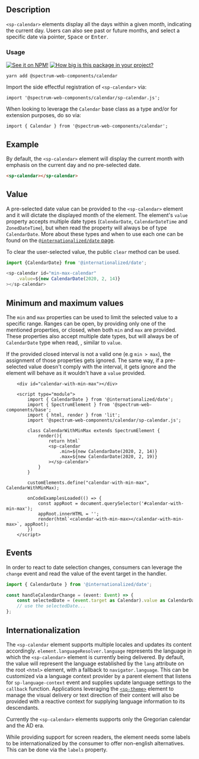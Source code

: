 ## Description

`<sp-calendar>` elements display all the days within a given month, indicating the current day. Users can also see past or future months, and select a specific date via pointer, <kbd>Space</kbd> or <kbd>Enter</kbd>.

### Usage

[![See it on NPM!](https://img.shields.io/npm/v/@spectrum-web-components/calendar?style=for-the-badge)](https://www.npmjs.com/package/@spectrum-web-components/calendar)
[![How big is this package in your project?](https://img.shields.io/bundlephobia/minzip/@spectrum-web-components/calendar?style=for-the-badge)](https://bundlephobia.com/result?p=@spectrum-web-components/calendar)

```
yarn add @spectrum-web-components/calendar
```

Import the side effectful registration of `<sp-calendar>` via:

```
import '@spectrum-web-components/calendar/sp-calendar.js';
```

When looking to leverage the `Calendar` base class as a type and/or for extension purposes, do so via:

```
import { Calendar } from '@spectrum-web-components/calendar';
```

## Example

By default, the `<sp-calendar>` element will display the current month with emphasis on the current day and no pre-selected date.

```html
<sp-calendar></sp-calendar>
```

## Value

A pre-selected date value can be provided to the `<sp-calendar>` element and it will dictate the displayed month of the element.
The element's `value` property accepts multiple date types (`CalendarDate`, `CalendarDateTime` and `ZonedDateTime`), but when read the property will always be of type `CalendarDate`.
More about these types and when to use each one can be found on the [`@internationalized/date` page](https://react-spectrum.adobe.com/internationalized/date/index.html).

To clear the user-selected value, the public `clear` method can be used.

```ts
import {CalendarDate} from '@internationalized/date';

<sp-calendar id="min-max-calendar"
    .value=${new CalendarDate(2020, 2, 14)}
></sp-calendar>
```

## Minimum and maximum values

The `min` and `max` properties can be used to limit the selected value to a specific range. Ranges can be open, by providing only one of the mentioned properties, or closed, when both `min` and `max` are provided. These properties also accept multiple date types, but will always be of `CalendarDate` type when read, , similar to `value`.

If the provided closed interval is not a valid one (e.g `min > max`), the assignment of those properties gets ignored. The same way, if a pre-selected value doesn't comply with the interval, it gets ignore and the element will behave as it wouldn't have a `value` provided.

```html-live
    <div id="calendar-with-min-max"></div>

    <script type="module">
        import { CalendarDate } from '@internationalized/date';
        import { SpectrumElement } from '@spectrum-web-components/base';
        import { html, render } from 'lit';
        import '@spectrum-web-components/calendar/sp-calendar.js';

        class CalendarWithMinMax extends SpectrumElement {
            render(){
                return html`
                <sp-calendar
                    .min=${new CalendarDate(2020, 2, 14)}
                    .max=${new CalendarDate(2020, 2, 19)}
                ></sp-calendar>`
            }
        }

        customElements.define("calendar-with-min-max", CalendarWithMinMax);

        onCodeExamplesLoaded(() => {
            const appRoot = document.querySelector('#calendar-with-min-max');
            appRoot.innerHTML = '';
            render(html`<calendar-with-min-max></calendar-with-min-max>`, appRoot);
        })
    </script>
```

<script type="module">
    window.onCodeExamplesLoaded = (callback) => {
        customElements.whenDefined('code-example').then(() => {
            Promise.all([...document.querySelectorAll('code-example')].map(example => example.updateComplete)).then(callback);
        });
    }
</script>

<script type="module">
    import { CalendarDate } from '@internationalized/date';
    import { SpectrumElement } from '@spectrum-web-components/base';
    import { html, render } from 'lit';
    import '@spectrum-web-components/calendar/sp-calendar.js';

    class CalendarWithMinMax extends SpectrumElement {
        render(){
            return html`
            <sp-calendar
                .min=${new CalendarDate(2020, 2, 14)}
                .max=${new CalendarDate(2020, 2, 19)}
            ></sp-calendar>`
        }
    }

    customElements.define("calendar-with-min-max", CalendarWithMinMax);

    onCodeExamplesLoaded(() => {
        const appRoot = document.querySelector('#calendar-with-min-max');
        appRoot.innerHTML = '';
        render(html`<calendar-with-min-max></calendar-with-min-max>`, appRoot);
    })
</script>

## Events

In order to react to date selection changes, consumers can leverage the `change` event and read the value of the event target in the handler.

```ts
import { CalendarDate } from '@internationalized/date';

const handleCalendarChange = (event: Event) => {
    const selectedDate = (event.target as Calendar).value as CalendarDate;
    // use the selectedDate...
};
```

## Internationalization

The `<sp-calendar` element supports multiple locales and updates its content accordingly.
`element.languageResolver.language` represents the language in which the `<sp-calendar>` element is currently being delivered. By default, the value will represent the language established by the `lang` attribute on the root `<html>` element, with a fallback to `navigator.language`. This can be customized via a language context provider by a parent element that listens for `sp-language-context` event and supplies update language settings to the `callback` function. Applications leveraging the [`<sp-theme>`](./components/theme) element to manage the visual delivery or text direction of their content will also be provided with a reactive context for supplying language information to its descendants.

Currently the `<sp-calendar>` elements supports only the Gregorian calendar and the AD era.

While providing support for screen readers, the element needs some labels to be internationalized by the consumer to offer non-english alternatives. This can be done via the `labels` property.
